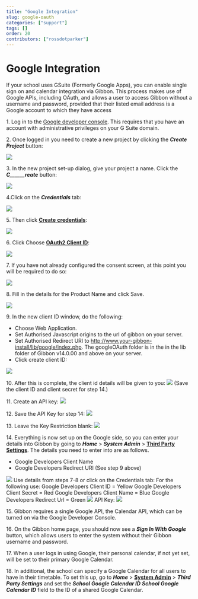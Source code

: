 ```yaml
---
title: "Google Integration"
slug: google-oauth
categories: ["support"]
tags: []
order: 20
contributors: ["rossdotparker"]
---
```

# Google Integration

If your school uses GSuite (Formerly Google Apps), you can enable single sign on and calendar integration via Gibbon. This process makes use of Google APIs, including OAuth, and allows a user to access Gibbon without a username and password, provided that their listed email address is a Google account to which they have access

1\. Log in to the [Google developer console](https://cloud.google.com/console/project). This requires that you have an account with administrative privileges on your G Suite domain.

2\. Once logged in you need to create a new project by clicking the ___Create Project___ button:

[![](/img/admin/getting-started/02-create-project-300x49.png)](/img/admin/getting-started/02-create-project.png)

3\. In the new project set-up dialog, give your project a name. Click the ___C______reate___ button:

[![](/img/admin/getting-started/03-project-name-300x134.png)](/img/admin/getting-started/03-project-name.png)

4.Click on the ___Credentials___ tab:

[![](/img/admin/getting-started/05-select-credentialstab-300x274.png)](/img/admin/getting-started/05-select-credentialstab.png)

5\. Then click <span style="text-decoration: underline;">**Create** **credentials**</span>:

[![](/img/admin/getting-started/05-create-credentials-300x158.png)](/img/admin/getting-started/05-create-credentials.png)

6\. Click Choose **<span style="text-decoration: underline;">OAuth2 Client ID</span>**:

[![](/img/admin/getting-started/06-OAuth-ClientID-300x210.png)](/img/admin/getting-started/06-OAuth-ClientID.png)

7\. If you have not already configured the consent screen, at this point you will be required to do so:

[![](/img/admin/getting-started/07a-consent-screen-300x107.png)](/img/admin/getting-started/07a-consent-screen.png)

8\. Fill in the details for the Product Name and click Save.

[![](/img/admin/getting-started/07b-product-name-300x290.png)](/img/admin/getting-started/07b-product-name.png)

9\. In the new client ID window, do the following:

*   Choose Web Application.
*   Set Authorised Javascript origins to the url of gibbon on your server.
*   Set Authorised Redirect URI to http://www.your-gibbon-install/lib/google/index.php. The googleOAuth folder is in the in the lib folder of Gibbon v14.0.00 and above on your server.
*   Click create client ID:

[![](/img/admin/getting-started/07c-create-client-id-274x300.png)](/img/admin/getting-started/07c-create-client-id.png)

10\. After this is complete, the client id details will be given to you: [![](/img/admin/getting-started/07d-client-id-details-300x140.png)](/img/admin/getting-started/07d-client-id-details.png) (Save the client ID and client secret for step 14.)

11\. Create an API key: [![](/img/admin/getting-started/08a-API-key-300x268.png)](/img/admin/getting-started/08a-API-key.png)

12\. Save the API Key for step 14: [![](/img/admin/getting-started/08b-API-key-created-300x158.png)](/img/admin/getting-started/08b-API-key-created.png)

13\. Leave the Key Restriction blank: [![](/img/admin/getting-started/10-key-restriction-300x281.png)](/img/admin/getting-started/10-key-restriction.png)

14\. Everything is now set up on the Google side, so you can enter your details into Gibbon by going to ___Home___ > ___System Admin___ > **<span style="text-decoration: underline;">Third Party Settings</span>**. The details you need to enter into are as follows.

*   Google Developers Client Name
*   Google Developers Redirect URI (See step 9 above)

[![](/img/admin/getting-started/11a-Authentication-Gibbon-300x181.png)](/img/admin/getting-started/11a-Authentication-Gibbon.png) Use details from steps 7-8 or click on the Credentials tab: For the following use: Google Developers Client ID = Yellow Google Developers Client Secret = Red Google Developers Client Name = Blue Google Developers Redirect Url = Green [![](/img/admin/getting-started/11b-Client-id-285x300.png)](/img/admin/getting-started/11b-Client-id.png) API Key: [![](/img/admin/getting-started/11c-API-key-300x119.png)](/img/admin/getting-started/11c-API-key.png)

15\. Gibbon requires a single Google API, the Calendar API, which can be turned on via the Google Developer Console.

16\. On the Gibbon home page, you should now see a ___Sign In With Google___ button, which allows users to enter the system without their Gibbon username and password.

17\. When a user logs in using Google, their personal calendar, if not yet set, will be set to their primary Google Calendar.

18\. In additional, the school can specify a Google Calendar for all users to have in their timetable. To set this up, go to ___Home___ > **<span style="text-decoration: underline;">System Admin</span>** > ___Third Party Settings___ and set the ___School Google Calendar ID___
___School Google Calendar ID___ field to the ID of a shared Google Calendar.
